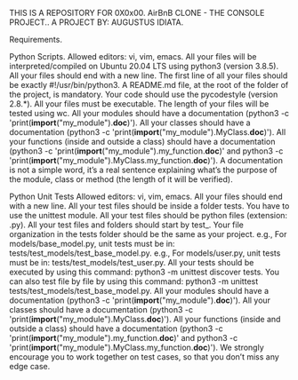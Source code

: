 THIS IS A REPOSITORY FOR 0X0x00. AirBnB CLONE - THE CONSOLE PROJECT..
A PROJECT BY: AUGUSTUS IDIATA.

Requirements.

Python Scripts.
Allowed editors: vi, vim, emacs.
All your files will be interpreted/compiled on Ubuntu 20.04 LTS using python3 (version 3.8.5).
All your files should end with a new line.
The first line of all your files should be exactly #!/usr/bin/python3.
A README.md file, at the root of the folder of the project, is mandatory.
Your code should use the pycodestyle (version 2.8.*).
All your files must be executable.
The length of your files will be tested using wc.
All your modules should have a documentation (python3 -c 'print(__import__("my_module").__doc__)').
All your classes should have a documentation (python3 -c 'print(__import__("my_module").MyClass.__doc__)').
All your functions (inside and outside a class) should have a documentation (python3 -c 'print(__import__("my_module").my_function.__doc__)' and python3 -c 'print(__import__("my_module").MyClass.my_function.__doc__)').
A documentation is not a simple word, it’s a real sentence explaining what’s the purpose of the module, class or method (the length of it will be verified).

Python Unit Tests
Allowed editors: vi, vim, emacs.
All your files should end with a new line.
All your test files should be inside a folder tests.
You have to use the unittest module.
All your test files should be python files (extension: .py).
All your test files and folders should start by test_.
Your file organization in the tests folder should be the same as your project.
e.g., For models/base_model.py, unit tests must be in: tests/test_models/test_base_model.py.
e.g., For models/user.py, unit tests must be in: tests/test_models/test_user.py.
All your tests should be executed by using this command: python3 -m unittest discover tests.
You can also test file by file by using this command: python3 -m unittest tests/test_models/test_base_model.py.
All your modules should have a documentation (python3 -c 'print(__import__("my_module").__doc__)').
All your classes should have a documentation (python3 -c 'print(__import__("my_module").MyClass.__doc__)').
All your functions (inside and outside a class) should have a documentation (python3 -c 'print(__import__("my_module").my_function.__doc__)' and python3 -c 'print(__import__("my_module").MyClass.my_function.__doc__)').
We strongly encourage you to work together on test cases, so that you don’t miss any edge case.
